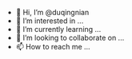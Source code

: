 - 👋 Hi, I’m @duqingnian
- 👀 I’m interested in ...
- 🌱 I’m currently learning ...
- 💞️ I’m looking to collaborate on ...
- 📫 How to reach me ...

<!---
duqingnian/duqingnian is a ✨ special ✨ repository because its `README.md` (this file) appears on your GitHub profile.
You can click the Preview link to take a look at your changes.
--->
